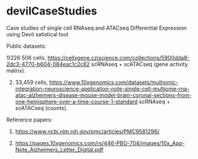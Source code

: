 # devilCaseStudies
Case studies of single cell RNAseq and ATACseq Differential Expression using Devil satistical tool 

Public datasets:

1)226 506 cells, https://cellxgene.cziscience.com/collections/5900dda8-2dc3-4770-b604-084eac1c2c82 scRNAseq + scATACseq (gene activity matrix).
  
2) 33,459 cells, https://www.10xgenomics.com/datasets/multiomic-integration-neuroscience-application-note-single-cell-multiome-rna-atac-alzheimers-disease-mouse-model-brain-coronal-sections-from-one-hemisphere-over-a-time-course-1-standard  scRNAseq + scATACseq (counts).

Reference papers: 
1) https://www.ncbi.nlm.nih.gov/pmc/articles/PMC9581296/
   
2) https://pages.10xgenomics.com/rs/446-PBO-704/images/10x_App-Note_Alzheimers_Letter_Digital.pdf
  
